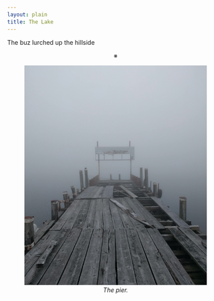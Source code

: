 ```yaml
---
layout: plain
title: The Lake
---
```


The buz lurched up the hillside

<p align="center">
  ※
</p>

<figure>
    <div style="text-align:center"><img src ="/images/photos/lake1.png" />
    <figcaption><i>The pier.</i></figcaption>
	</div>
</figure>
